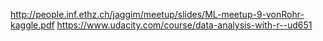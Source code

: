 http://people.inf.ethz.ch/jaggim/meetup/slides/ML-meetup-9-vonRohr-kaggle.pdf
https://www.udacity.com/course/data-analysis-with-r--ud651

